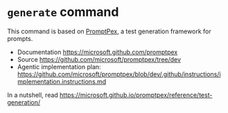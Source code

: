# `generate` command

This command is based on [PromptPex](https://github.com/microsoft/promptpex), a test generation framework for prompts.

- Documentation https://microsoft.github.com/promptpex
- Source https://github.com/microsoft/promptpex/tree/dev
- Agentic implementation plan: https://github.com/microsoft/promptpex/blob/dev/.github/instructions/implementation.instructions.md

In a nutshell, read https://microsoft.github.io/promptpex/reference/test-generation/

